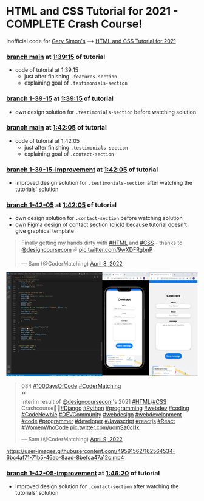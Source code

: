 # HTML and CSS Tutorial for 2021 - COMPLETE Crash Course!
Inofficial code for [Gary Simon's](https://github.com/designcourse) --> [HTML and CSS Tutorial for 2021](https://youtu.be/D-h8L5hgW-w)

### [branch main](https://github.com/Sammeeey/HTML-CSS-CrashCourse-2021/tree/d940e13ac2cf0d63bf8d514e45773373d63c4843) at [1:39:15](https://youtu.be/D-h8L5hgW-w?t=5960) of tutorial
<!-- d940e13ac2cf0d63bf8d514e45773373d63c4843 -->
- code of tutorial at 1:39:15
    - just after finishing `.features-section`
    - explaining goal of `.testimonials-section`

### [branch 1-39-15](https://github.com/Sammeeey/HTML-CSS-CrashCourse-2021/tree/1-39-15) at [1:39:15](https://youtu.be/D-h8L5hgW-w?t=5960) of tutorial
<!-- 273983a030837920e778edadb1a4894aec0e3fb3 -->
- own design solution for `.testimonials-section` before watching solution

### [branch main](https://github.com/Sammeeey/HTML-CSS-CrashCourse-2021/tree/f7b646ec73466e55bd5185fb704bcd15fd2f8eee) at [1:42:05](https://youtu.be/D-h8L5hgW-w?t=6125) of tutorial
<!-- f7b646ec73466e55bd5185fb704bcd15fd2f8eee -->
- code of tutorial at 1:42:05
    - just after finishing `.testimonials-section`
    - explaining goal of `.contact-section`

### [branch 1-39-15-improvement](https://github.com/Sammeeey/HTML-CSS-CrashCourse-2021/tree/1-39-15-improvement) at [1:42:05](https://youtu.be/D-h8L5hgW-w?t=6125) of tutorial
<!-- 7cdbdc1974db73dc3668f884674aed4d74527bce -->
- improved design solution for `.testimonials-section` after watching the tutorials' solution

### [branch 1-42-05](https://github.com/Sammeeey/HTML-CSS-CrashCourse-2021/tree/1-42-05) at [1:42:05](https://youtu.be/D-h8L5hgW-w?t=6125) of tutorial
<!-- 8dc01d486c156226ca75cc47c909ad5b273a13ba -->
- own design solution for `.contact-section` before watching solution
- [own Figma design of contact section (click)](https://www.figma.com/file/MEz6tNBmiFAMHUnLWxsMmk/22-04-05_HTML_CSS_2021?node-id=1%3A2) because tutorial doesn't give graphical template

<blockquote class="twitter-tweet" data-theme="light"><p lang="en" dir="ltr">Finally getting my hands dirty with <a href="https://twitter.com/hashtag/HTML?src=hash&amp;ref_src=twsrc%5Etfw">#HTML</a> and <a href="https://twitter.com/hashtag/CSS?src=hash&amp;ref_src=twsrc%5Etfw">#CSS</a> - thanks to <a href="https://twitter.com/designcoursecom?ref_src=twsrc%5Etfw">@designcoursecom</a> ✌ <a href="https://t.co/9wXDFRgbnP">pic.twitter.com/9wXDFRgbnP</a></p>&mdash; Sam (@CoderMatching) <a href="https://twitter.com/CoderMatching/status/1512510857175085060?ref_src=twsrc%5Etfw">April 8, 2022</a></blockquote>

![picture of own design template](https://github.com/Sammeeey/HTML-CSS-CrashCourse-2021/blob/bbb8d227d0ad42856cc57f877de95138471cd0b4/progress_documentation/1-42-05/1-42-05_screenshot_contact_section.jpg)

<blockquote class="twitter-tweet" data-theme="light"><p lang="en" dir="ltr">084 <a href="https://twitter.com/hashtag/100DaysOfCode?src=hash&amp;ref_src=twsrc%5Etfw">#100DaysOfCode</a> <a href="https://twitter.com/hashtag/CoderMatching?src=hash&amp;ref_src=twsrc%5Etfw">#CoderMatching</a><br>⏩<br>Interim result of <a href="https://twitter.com/designcoursecom?ref_src=twsrc%5Etfw">@designcoursecom</a>&#39;s 2021 <a href="https://twitter.com/hashtag/HTML?src=hash&amp;ref_src=twsrc%5Etfw">#HTML</a>/<a href="https://twitter.com/hashtag/CSS?src=hash&amp;ref_src=twsrc%5Etfw">#CSS</a> Crashcourse🎨🤗<a href="https://twitter.com/hashtag/Django?src=hash&amp;ref_src=twsrc%5Etfw">#Django</a> <a href="https://twitter.com/hashtag/Python?src=hash&amp;ref_src=twsrc%5Etfw">#Python</a> <a href="https://twitter.com/hashtag/programming?src=hash&amp;ref_src=twsrc%5Etfw">#programming</a> <a href="https://twitter.com/hashtag/webdev?src=hash&amp;ref_src=twsrc%5Etfw">#webdev</a> <a href="https://twitter.com/hashtag/coding?src=hash&amp;ref_src=twsrc%5Etfw">#coding</a> <a href="https://twitter.com/hashtag/CodeNewbie?src=hash&amp;ref_src=twsrc%5Etfw">#CodeNewbie</a> <a href="https://twitter.com/hashtag/DEVCommunity?src=hash&amp;ref_src=twsrc%5Etfw">#DEVCommunity</a> <a href="https://twitter.com/hashtag/webdesign?src=hash&amp;ref_src=twsrc%5Etfw">#webdesign</a> <a href="https://twitter.com/hashtag/webdevelopment?src=hash&amp;ref_src=twsrc%5Etfw">#webdevelopment</a> <a href="https://twitter.com/hashtag/code?src=hash&amp;ref_src=twsrc%5Etfw">#code</a> <a href="https://twitter.com/hashtag/programmer?src=hash&amp;ref_src=twsrc%5Etfw">#programmer</a> <a href="https://twitter.com/hashtag/developer?src=hash&amp;ref_src=twsrc%5Etfw">#developer</a> <a href="https://twitter.com/hashtag/Javascript?src=hash&amp;ref_src=twsrc%5Etfw">#Javascript</a> <a href="https://twitter.com/hashtag/reactjs?src=hash&amp;ref_src=twsrc%5Etfw">#reactjs</a> <a href="https://twitter.com/hashtag/React?src=hash&amp;ref_src=twsrc%5Etfw">#React</a> <a href="https://twitter.com/hashtag/WomenWhoCode?src=hash&amp;ref_src=twsrc%5Etfw">#WomenWhoCode</a> <a href="https://t.co/uomSa0cl1k">pic.twitter.com/uomSa0cl1k</a></p>&mdash; Sam (@CoderMatching) <a href="https://twitter.com/CoderMatching/status/1512663597473841158?ref_src=twsrc%5Etfw">April 9, 2022</a></blockquote>

https://user-images.githubusercontent.com/49591562/162564534-6bc4af71-71b5-46ab-8aad-8befca47a12c.mp4

### [branch 1-42-05-improvement](https://github.com/Sammeeey/HTML-CSS-CrashCourse-2021/tree/1-42-05-improvement) at [1:46:20](https://youtu.be/D-h8L5hgW-w?t=6380) of tutorial
<!-- f72250ca3dd3543d66278c34604c4195ada2ce74 -->
- improved design solution for `.contact-section` after watching the tutorials' solution
